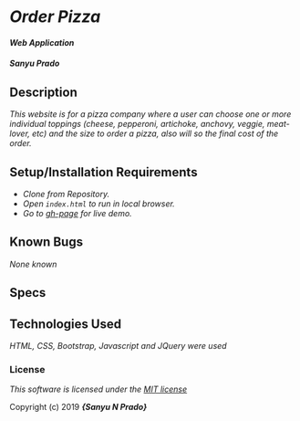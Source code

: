 # _Order Pizza_

#### *Web Application*

#### *Sanyu Prado*

## Description

_This website is for a pizza company where a user can choose one or more individual toppings (cheese, pepperoni, artichoke, anchovy, veggie, meat-lover, etc) and the size to order a pizza, also will so the final cost of the order._

## Setup/Installation Requirements

* _Clone from Repository._
* _Open `index.html` to run in local browser._
* _Go to [gh-page]() for live demo._


## Known Bugs

_None known_

## Specs


## Technologies Used

_HTML, CSS, Bootstrap, Javascript and JQuery were used_

### License

*This software is licensed under the [MIT license](https://opensource.org/licenses/MIT)*

Copyright (c) 2019 **_{Sanyu N Prado}_**
